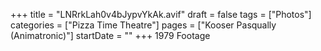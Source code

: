 +++
title = "LNRrkLah0v4bJypvYkAk.avif"
draft = false
tags = ["Photos"]
categories = ["Pizza Time Theatre"]
pages = ["Kooser Pasqually (Animatronic)"]
startDate = ""
+++
1979 Footage
